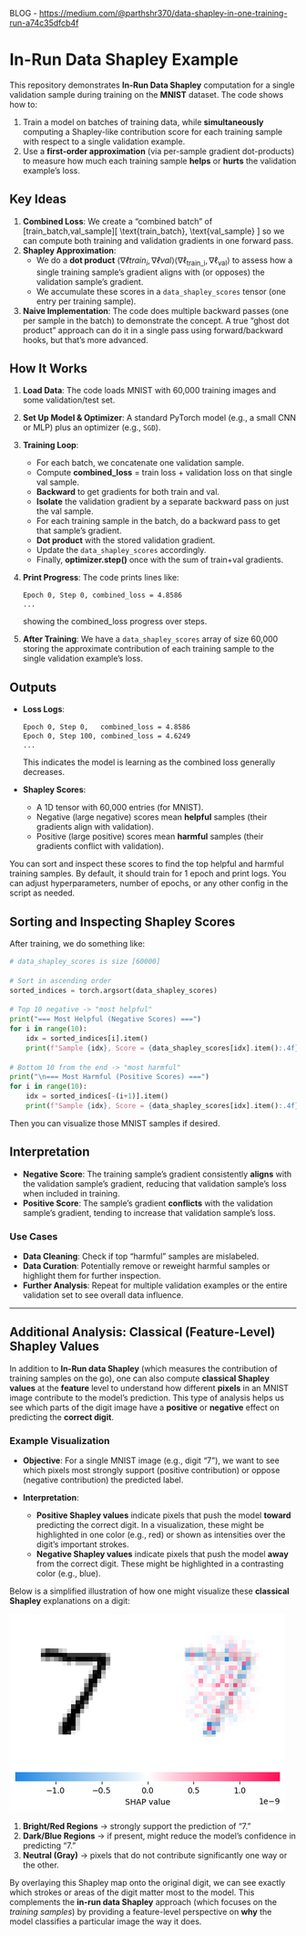 
BLOG - https://medium.com/@parthshr370/data-shapley-in-one-training-run-a74c35dfcb4f 

# In-Run Data Shapley Example

This repository demonstrates **In-Run Data Shapley** computation for a single validation sample during training on the **MNIST** dataset. The code shows how to:

1. Train a model on batches of training data, while **simultaneously** computing a Shapley-like contribution score for each training sample with respect to a single validation example.
2. Use a **first-order approximation** (via per-sample gradient dot-products) to measure how much each training sample **helps** or **hurts** the validation example’s loss.

## Key Ideas

1. **Combined Loss**: We create a “combined batch” of [train_batch,val_sample][ \text{train\_batch}, \text{val\_sample} ] so we can compute both training and validation gradients in one forward pass.
2. **Shapley Approximation**:
    - We do a **dot product** $⟨∇ℓtrain_i,∇ℓval⟩\langle \nabla \ell_{\text{train\_i}}, \nabla \ell_{\text{val}} \rangle$ to assess how a single training sample’s gradient aligns with (or opposes) the validation sample’s gradient.
    - We accumulate these scores in a `data_shapley_scores` tensor (one entry per training sample).
3. **Naive Implementation**: The code does multiple backward passes (one per sample in the batch) to demonstrate the concept. A true “ghost dot product” approach can do it in a single pass using forward/backward hooks, but that’s more advanced.

## How It Works

1. **Load Data**: The code loads MNIST with 60,000 training images and some validation/test set.
2. **Set Up Model & Optimizer**: A standard PyTorch model (e.g., a small CNN or MLP) plus an optimizer (e.g., `SGD`).
3. **Training Loop**:
    - For each batch, we concatenate one validation sample.
    - Compute **combined_loss** = train loss + validation loss on that single val sample.
    - **Backward** to get gradients for both train and val.
    - **Isolate** the validation gradient by a separate backward pass on just the val sample.
    - For each training sample in the batch, do a backward pass to get that sample’s gradient.
    - **Dot product** with the stored validation gradient.
    - Update the `data_shapley_scores` accordingly.
    - Finally, **optimizer.step()** once with the sum of train+val gradients.
4. **Print Progress**: The code prints lines like:
    
    ```
    Epoch 0, Step 0, combined_loss = 4.8586
    ...
    ```
    
    showing the combined_loss progress over steps.
5. **After Training**: We have a `data_shapley_scores` array of size 60,000 storing the approximate contribution of each training sample to the single validation example’s loss.

## Outputs

- **Loss Logs**:
    
    ```
    Epoch 0, Step 0,   combined_loss = 4.8586
    Epoch 0, Step 100, combined_loss = 4.6249
    ...
    ```
    
    This indicates the model is learning as the combined loss generally decreases.
    
- **Shapley Scores**:
    
    - A 1D tensor with 60,000 entries (for MNIST).
    - Negative (large negative) scores mean **helpful** samples (their gradients align with validation).
    - Positive (large positive) scores mean **harmful** samples (their gradients conflict with validation).

You can sort and inspect these scores to find the top helpful and harmful training samples. By default, it should train for 1 epoch and print logs. You can adjust hyperparameters, number of epochs, or any other config in the script as needed.

## Sorting and Inspecting Shapley Scores

After training, we do something like:

```python
# data_shapley_scores is size [60000]

# Sort in ascending order
sorted_indices = torch.argsort(data_shapley_scores)

# Top 10 negative -> "most helpful"
print("=== Most Helpful (Negative Scores) ===")
for i in range(10):
    idx = sorted_indices[i].item()
    print(f"Sample {idx}, Score = {data_shapley_scores[idx].item():.4f}")

# Bottom 10 from the end -> "most harmful"
print("\n=== Most Harmful (Positive Scores) ===")
for i in range(10):
    idx = sorted_indices[-(i+1)].item()
    print(f"Sample {idx}, Score = {data_shapley_scores[idx].item():.4f}")
```

Then you can visualize those MNIST samples if desired.

## Interpretation

- **Negative Score**: The training sample’s gradient consistently **aligns** with the validation sample’s gradient, reducing that validation sample’s loss when included in training.
- **Positive Score**: The sample’s gradient **conflicts** with the validation sample’s gradient, tending to increase that validation sample’s loss.

### Use Cases

- **Data Cleaning**: Check if top “harmful” samples are mislabeled.
- **Data Curation**: Potentially remove or reweight harmful samples or highlight them for further inspection.
- **Further Analysis**: Repeat for multiple validation examples or the entire validation set to see overall data influence.

---

## Additional Analysis: Classical (Feature-Level) Shapley Values

In addition to **In-Run data Shapley** (which measures the contribution of training samples on the go), one can also compute **classical Shapley values** at the **feature** level to understand how different **pixels** in an MNIST image contribute to the model’s prediction. This type of analysis helps us see which parts of the digit image have a **positive** or **negative** effect on predicting the **correct digit**.

### Example Visualization

- **Objective**: For a single MNIST image (e.g., digit “7”), we want to see which pixels most strongly support (positive contribution) or oppose (negative contribution) the predicted label.

- **Interpretation**:
    
    - **Positive Shapley values** indicate pixels that push the model **toward** predicting the correct digit. In a visualization, these might be highlighted in one color (e.g., red) or shown as intensities over the digit’s important strokes.
    - **Negative Shapley values** indicate pixels that push the model **away** from the correct digit. These might be highlighted in a contrasting color (e.g., blue).

Below is a simplified illustration of how one might visualize these **classical Shapley** explanations on a digit:

![image_2025-01-04_23-18-38.png](https://github.com/parthshr370/Data-Shapley-in-One-Training-Run-Code/blob/main/image_2025-01-04_23-18-38.png)


1. **Bright/Red Regions** → strongly support the prediction of “7.”
2. **Dark/Blue Regions** → if present, might reduce the model’s confidence in predicting “7.”
3. **Neutral (Gray)** → pixels that do not contribute significantly one way or the other.

By overlaying this Shapley map onto the original digit, we can see exactly which strokes or areas of the digit matter most to the model. This complements the **in-run data Shapley** approach (which focuses on the _training samples_) by providing a feature-level perspective on **why** the model classifies a particular image the way it does.
